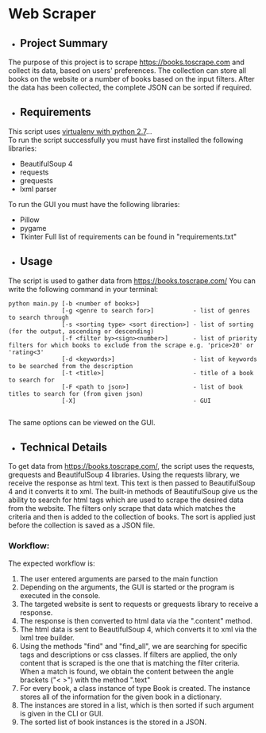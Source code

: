 # Web Scraper

* ## Project Summary
The purpose of this project is to scrape https://books.toscrape.com and collect its data, based on users' preferences. The collection can store all books on the website or a number of books based on the input filters. After the data has been collected, the complete JSON can be sorted if required.


* ## Requirements

This script uses [virtualenv with python 2.7](https://docs.python.org/2.7/)...   
To run the script successfully you must have first installed the following libraries: 
- BeautifulSoup 4
- requests
- grequests
- lxml parser

To run the GUI you must have the following libraries:
- Pillow
- pygame
- Tkinter
Full list of requirements can be found in "requirements.txt"

* ## Usage

The script is used to gather data from https://books.toscrape.com/
You can write the following command in your terminal:
  ```
  python main.py [-b <number of books>]
                 [-g <genre to search for>]           - list of genres to search through
                 [-s <sorting type> <sort direction>] - list of sorting (for the output, ascending or descending)
                 [-f <filter by><sign><number>]       - list of priority filters for which books to exclude from the scrape e.g. 'price>20' or 'rating<3'
                 [-d <keywords>]                      - list of keywords to be searched from the description
                 [-t <title>]                         - title of a book to search for 
                 [-F <path to json>]                  - list of book titles to search for (from given json)
                 [-X]                                 - GUI
                 
  ```
  
The same options can be viewed on the GUI.
  
* ## Technical Details

To get data from https://books.toscrape.com/, the script uses the requests, grequests and BeautifulSoup 4 libraries.
Using the requests library, we receive the response as html text. This text is then passed to BeautifulSoup 4 and it
converts it to xml. The built-in methods of BeautifulSoup give us the ability to search for html tags which are
used to scrape the desired data from the website. The filters only scrape that data which matches the criteria and then is added to the collection of books. The sort is applied just before the collection is saved as a JSON file.

  
### Workflow:

The expected workflow is:

1. The user entered arguments are parsed to the main function
2. Depending on the arguments, the GUI is started or the program is executed in the console.
3. The targeted website is sent to requests or grequests library to receive a response.
4. The response is then converted to html data via the ".content" method.
5. The html data is sent to BeautifulSoup 4, which converts it to xml via the lxml tree builder.
6. Using the methods "find" and "find_all", we are searching for specific tags and descriptions or css classes. If filters are applied, the only content that is scraped is the one that is matching the filter criteria. When a match is found, we obtain the content between the angle brackets ("< >") with the method ".text"
5. For every book, a class instance of type Book is created. The instance stores all of the information for the given book in a dictionary.
6. The instances are stored in a list, which is then sorted if such argument is given in the CLI or GUI.
7. The sorted list of book instances is the stored in a JSON.
